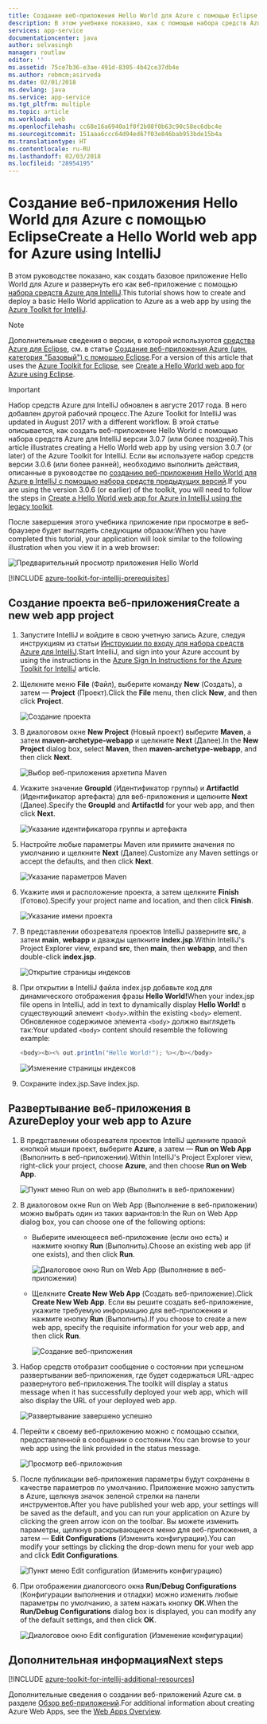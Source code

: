 ```yaml
---
title: Создание веб-приложения Hello World для Azure с помощью Eclipse
description: В этом учебнике показано, как с помощью набора средств Azure для IntelliJ создать веб-приложение Hello World для Azure.
services: app-service
documentationcenter: java
author: selvasingh
manager: routlaw
editor: ''
ms.assetid: 75ce7b36-e3ae-491d-8305-4b42ce37db4e
ms.author: robmcm;asirveda
ms.date: 02/01/2018
ms.devlang: java
ms.service: app-service
ms.tgt_pltfrm: multiple
ms.topic: article
ms.workload: web
ms.openlocfilehash: cc68e16a6940a1f0f2b08f0b63c90c58ec6dbc4e
ms.sourcegitcommit: 151aaa6ccc64d94ed67f03e846bab953bde15b4a
ms.translationtype: HT
ms.contentlocale: ru-RU
ms.lasthandoff: 02/03/2018
ms.locfileid: "28954195"
---
```

# <a name="create-a-hello-world-web-app-for-azure-using-intellij"></a><span data-ttu-id="72057-103">Создание веб-приложения Hello World для Azure с помощью Eclipse</span><span class="sxs-lookup"><span data-stu-id="72057-103">Create a Hello World web app for Azure using IntelliJ</span></span>

<span data-ttu-id="72057-104">В этом руководстве показано, как создать базовое приложение Hello World для Azure и развернуть его как веб-приложение с помощью [набора средств Azure для IntelliJ].</span><span class="sxs-lookup"><span data-stu-id="72057-104">This tutorial shows how to create and deploy a basic Hello World application to Azure as a web app by using the [Azure Toolkit for IntelliJ].</span></span>

> [!NOTE]
>
> <span data-ttu-id="72057-105">Дополнительные сведения о версии, в которой используются [средства Azure для Eclipse], см. в статье [Создание веб-приложения Azure (цен. категория "Базовый") с помощью Eclipse][eclipse-hello-world].</span><span class="sxs-lookup"><span data-stu-id="72057-105">For a version of this article that uses the [Azure Toolkit for Eclipse], see [Create a Hello World web app for Azure using Eclipse][eclipse-hello-world].</span></span>
>

> [!IMPORTANT]
> 
> <span data-ttu-id="72057-106">Набор средств Azure для IntelliJ обновлен в августе 2017 года. В него добавлен другой рабочий процесс.</span><span class="sxs-lookup"><span data-stu-id="72057-106">The Azure Toolkit for IntelliJ was updated in August 2017 with a different workflow.</span></span> <span data-ttu-id="72057-107">В этой статье описывается, как создать веб-приложение Hello World с помощью набора средств Azure для IntelliJ версии 3.0.7 (или более поздней).</span><span class="sxs-lookup"><span data-stu-id="72057-107">This article illustrates creating a Hello World web app by using version 3.0.7 (or later) of the Azure Toolkit for IntelliJ.</span></span> <span data-ttu-id="72057-108">Если вы используете набор средств версии 3.0.6 (или более ранней), необходимо выполнить действия, описанные в руководстве по [созданию веб-приложения Hello World для Azure в IntelliJ с помощью набора средств предыдущих версий][Legacy Version].</span><span class="sxs-lookup"><span data-stu-id="72057-108">If you are using the version 3.0.6 (or earlier) of the toolkit, you will need to follow the steps in [Create a Hello World web app for Azure in IntelliJ using the legacy toolkit][Legacy Version].</span></span>
> 

<span data-ttu-id="72057-109">После завершения этого учебника приложение при просмотре в веб-браузере будет выглядеть следующим образом:</span><span class="sxs-lookup"><span data-stu-id="72057-109">When you have completed this tutorial, your application will look similar to the following illustration when you view it in a web browser:</span></span>

![Предварительный просмотр приложения Hello World][browse-web-app]

[!INCLUDE [azure-toolkit-for-intellij-prerequisites](../includes/azure-toolkit-for-intellij-prerequisites.md)]

## <a name="create-a-new-web-app-project"></a><span data-ttu-id="72057-111">Создание проекта веб-приложения</span><span class="sxs-lookup"><span data-stu-id="72057-111">Create a new web app project</span></span>

1. <span data-ttu-id="72057-112">Запустите IntelliJ и войдите в свою учетную запись Azure, следуя инструкциям из статьи [Инструкции по входу для набора средств Azure для IntelliJ][intelliJ-sign-in-instructions].</span><span class="sxs-lookup"><span data-stu-id="72057-112">Start IntelliJ, and sign into your Azure account by using the instructions in the [Azure Sign In Instructions for the Azure Toolkit for IntelliJ][intelliJ-sign-in-instructions] article.</span></span>

1. <span data-ttu-id="72057-113">Щелкните меню **File** (Файл), выберите команду **New** (Создать), а затем — **Project** (Проект).</span><span class="sxs-lookup"><span data-stu-id="72057-113">Click the **File** menu, then click **New**, and then click **Project**.</span></span>
   
   ![Создание проекта][file-new-project]

1. <span data-ttu-id="72057-115">В диалоговом окне **New Project** (Новый проект) выберите **Maven**, а затем **maven-archetype-webapp** и щелкните **Next** (Далее).</span><span class="sxs-lookup"><span data-stu-id="72057-115">In the **New Project** dialog box, select **Maven**, then **maven-archetype-webapp**, and then click **Next**.</span></span>
   
   ![Выбор веб-приложения архетипа Maven][maven-archetype-webapp]
   
1. <span data-ttu-id="72057-117">Укажите значение **GroupId** (Идентификатор группы) и **ArtifactId** (Идентификатор артефакта) для веб-приложения и щелкните **Next** (Далее).</span><span class="sxs-lookup"><span data-stu-id="72057-117">Specify the **GroupId** and **ArtifactId** for your web app, and then click **Next**.</span></span>
   
   ![Указание идентификатора группы и артефакта][groupid-and-artifactid]

1. <span data-ttu-id="72057-119">Настройте любые параметры Maven или примите значения по умолчанию и щелкните **Next** (Далее).</span><span class="sxs-lookup"><span data-stu-id="72057-119">Customize any Maven settings or accept the defaults, and then click **Next**.</span></span>
   
   ![Указание параметров Maven][maven-options]

1. <span data-ttu-id="72057-121">Укажите имя и расположение проекта, а затем щелкните **Finish** (Готово).</span><span class="sxs-lookup"><span data-stu-id="72057-121">Specify your project name and location, and then click **Finish**.</span></span>
   
   ![Указание имени проекта][project-name]

1. <span data-ttu-id="72057-123">В представлении обозревателя проектов IntelliJ разверните **src**, а затем **main**, **webapp** и дважды щелкните **index.jsp**.</span><span class="sxs-lookup"><span data-stu-id="72057-123">Within IntelliJ's Project Explorer view, expand **src**, then **main**, then **webapp**, and then double-click **index.jsp**.</span></span>
   
   ![Открытие страницы индексов][open-index-page]

1. <span data-ttu-id="72057-125">При открытии в IntelliJ файла index.jsp добавьте код для динамического отображения фразы **Hello World!**</span><span class="sxs-lookup"><span data-stu-id="72057-125">When your index.jsp file opens in IntelliJ, add in text to dynamically display **Hello World!**</span></span> <span data-ttu-id="72057-126">в существующий элемент `<body>`.</span><span class="sxs-lookup"><span data-stu-id="72057-126">within the existing `<body>` element.</span></span> <span data-ttu-id="72057-127">Обновленное содержимое элемента `<body>` должно выглядеть так:</span><span class="sxs-lookup"><span data-stu-id="72057-127">Your updated `<body>` content should resemble the following example:</span></span>
   
   ```java
   <body><b><% out.println("Hello World!"); %></b></body>
   ``` 

   ![Изменение страницы индексов][edit-index-page]

1. <span data-ttu-id="72057-129">Сохраните index.jsp.</span><span class="sxs-lookup"><span data-stu-id="72057-129">Save index.jsp.</span></span>

## <a name="deploy-your-web-app-to-azure"></a><span data-ttu-id="72057-130">Развертывание веб-приложения в Azure</span><span class="sxs-lookup"><span data-stu-id="72057-130">Deploy your web app to Azure</span></span>

1. <span data-ttu-id="72057-131">В представлении обозревателя проектов IntelliJ щелкните правой кнопкой мыши проект, выберите **Azure**, а затем — **Run on Web App** (Выполнить в веб-приложении).</span><span class="sxs-lookup"><span data-stu-id="72057-131">Within IntelliJ's Project Explorer view, right-click your project, choose **Azure**, and then choose **Run on Web App**.</span></span>
   
   ![Пункт меню Run on web app (Выполнить в веб-приложении)][run-on-web-app-menu]

1. <span data-ttu-id="72057-133">В диалоговом окне Run on Web App (Выполнение в веб-приложении) можно выбрать один из таких вариантов:</span><span class="sxs-lookup"><span data-stu-id="72057-133">In the Run on Web App dialog box, you can choose one of the following options:</span></span>

   * <span data-ttu-id="72057-134">Выберите имеющееся веб-приложение (если оно есть) и нажмите кнопку **Run** (Выполнить).</span><span class="sxs-lookup"><span data-stu-id="72057-134">Choose an existing web app (if one exists), and then click **Run**.</span></span>

      ![Диалоговое окно Run on Web App (Выполнение в веб-приложении)][run-on-web-app-dialog]

   * <span data-ttu-id="72057-136">Щелкните **Create New Web App** (Создать веб-приложение).</span><span class="sxs-lookup"><span data-stu-id="72057-136">Click **Create New Web App**.</span></span> <span data-ttu-id="72057-137">Если вы решите создать веб-приложение, укажите требуемую информацию для веб-приложения и нажмите кнопку **Run** (Выполнить).</span><span class="sxs-lookup"><span data-stu-id="72057-137">If you choose to create a new web app, specify the requisite information for your web app, and then click **Run**.</span></span>

      ![Создание веб-приложения][create-new-web-app-dialog]

1. <span data-ttu-id="72057-139">Набор средств отобразит сообщение о состоянии при успешном развертывании веб-приложения, где будет содержаться URL-адрес развернутого веб-приложения.</span><span class="sxs-lookup"><span data-stu-id="72057-139">The toolkit will display a status message when it has successfully deployed your web app, which will also display the URL of your deployed web app.</span></span>

   ![Развертывание завершено успешно][successfully-deployed]

1. <span data-ttu-id="72057-141">Перейти к своему веб-приложению можно с помощью ссылки, предоставленной в сообщении о состоянии.</span><span class="sxs-lookup"><span data-stu-id="72057-141">You can browse to your web app using the link provided in the status message.</span></span>

   ![Просмотр веб-приложения][browse-web-app]

1. <span data-ttu-id="72057-143">После публикации веб-приложения параметры будут сохранены в качестве параметров по умолчанию. Приложение можно запустить в Azure, щелкнув значок зеленой стрелки на панели инструментов.</span><span class="sxs-lookup"><span data-stu-id="72057-143">After you have published your web app, your settings will be saved as the default, and you can run your application on Azure by clicking the green arrow icon on the toolbar.</span></span> <span data-ttu-id="72057-144">Вы можете изменить параметры, щелкнув раскрывающееся меню для веб-приложения, а затем — **Edit Configurations** (Изменить конфигурации).</span><span class="sxs-lookup"><span data-stu-id="72057-144">You can modify your settings by clicking the drop-down menu for your web app and click **Edit Configurations**.</span></span>

   ![Пункт меню Edit configuration (Изменить конфигурацию)][edit-configuration-menu]

1. <span data-ttu-id="72057-146">При отображении диалогового окна **Run/Debug Configurations** (Конфигурации выполнения и отладки) можно изменить любые параметры по умолчанию, а затем нажать кнопку **ОК**.</span><span class="sxs-lookup"><span data-stu-id="72057-146">When the **Run/Debug Configurations** dialog box is displayed, you can modify any of the default settings, and then click **OK**.</span></span>

   ![Диалоговое окно Edit configuration (Изменение конфигурации)][edit-configuration-dialog]

## <a name="next-steps"></a><span data-ttu-id="72057-148">Дополнительная информация</span><span class="sxs-lookup"><span data-stu-id="72057-148">Next steps</span></span>

[!INCLUDE [azure-toolkit-for-intellij-additional-resources](../includes/azure-toolkit-for-intellij-additional-resources.md)]

<span data-ttu-id="72057-149">Дополнительные сведения о создании веб-приложений Azure см. в разделе [Обзор веб-приложений].</span><span class="sxs-lookup"><span data-stu-id="72057-149">For additional information about creating Azure Web Apps, see the [Web Apps Overview].</span></span>

<!-- URL List -->

[набора средств Azure для IntelliJ]: azure-toolkit-for-intellij.md
[Azure Toolkit for IntelliJ]: azure-toolkit-for-intellij.md
[средства Azure для Eclipse]: ../eclipse/azure-toolkit-for-eclipse.md
[Azure Toolkit for Eclipse]: ../eclipse/azure-toolkit-for-eclipse.md
[eclipse-hello-world]: ../eclipse/azure-toolkit-for-eclipse-create-hello-world-web-app.md
[Обзор веб-приложений]: /azure/app-service/app-service-web-overview
[Web Apps Overview]: /azure/app-service/app-service-web-overview
[Apache Tomcat]: http://tomcat.apache.org/
[Jetty]: http://www.eclipse.org/jetty/
[Legacy Version]: azure-toolkit-for-intellij-create-hello-world-web-app-legacy-version.md
[intelliJ-sign-in-instructions]: azure-toolkit-for-intellij-sign-in-instructions.md

<!-- IMG List -->

[file-new-project]: ./media/azure-toolkit-for-intellij-create-hello-world-web-app/file-new-project.png
[maven-archetype-webapp]: ./media/azure-toolkit-for-intellij-create-hello-world-web-app/maven-archetype-webapp.png
[groupid-and-artifactid]: ./media/azure-toolkit-for-intellij-create-hello-world-web-app/groupid-and-artifactid.png
[maven-options]: ./media/azure-toolkit-for-intellij-create-hello-world-web-app/maven-options.png
[project-name]: ./media/azure-toolkit-for-intellij-create-hello-world-web-app/project-name.png
[open-index-page]: ./media/azure-toolkit-for-intellij-create-hello-world-web-app/open-index-page.png
[edit-index-page]: ./media/azure-toolkit-for-intellij-create-hello-world-web-app/edit-index-page.png
[run-on-web-app-menu]: ./media/azure-toolkit-for-intellij-create-hello-world-web-app/run-on-web-app-menu.png
[run-on-web-app-dialog]: ./media/azure-toolkit-for-intellij-create-hello-world-web-app/run-on-web-app-dialog.png
[create-new-web-app-dialog]: ./media/azure-toolkit-for-intellij-create-hello-world-web-app/create-new-web-app-dialog.png
[successfully-deployed]: ./media/azure-toolkit-for-intellij-create-hello-world-web-app/successfully-deployed.png
[browse-web-app]: ./media/azure-toolkit-for-intellij-create-hello-world-web-app/browse-web-app.png
[edit-configuration-menu]: ./media/azure-toolkit-for-intellij-create-hello-world-web-app/edit-configuration-menu.png
[edit-configuration-dialog]: ./media/azure-toolkit-for-intellij-create-hello-world-web-app/edit-configuration-dialog.png
